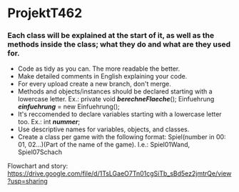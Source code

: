 # ProjektT462

### Each class will be explained at the start of it, as well as the methods inside the class; what they do and what are they used for.

- Code as tidy as you can. The more readable the better.
- Make detailed comments in English explaining your code.
- For every upload create a new branch, don't merge.
- Methods and objects/instances should be declared starting with a lowercase letter. Ex.: private void **_berechneFlaeche_**(); Einfuehrung **_einfuehrung_** = new Einfuehrung();
- It's reccomended to declare variables starting with a lowercase letter too. Ex.: int **_nummer_**;
- Use descriptive names for variables, objects, and classes.
- Create a class per game with the following format: Spiel(number in 00: 01, 02...)(Part of the name of the game). I.e.: Spiel01Wand, Spiel07Schach
  
Flowchart and story: https://drive.google.com/file/d/1TsLGaeO7Tn01cgSiTb_sBd5ez2jmtrQe/view?usp=sharing

